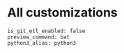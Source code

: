 # All customizations

```text
is_git_etl_enabled: false
preview_command: bat
python3_alias: python3
```



